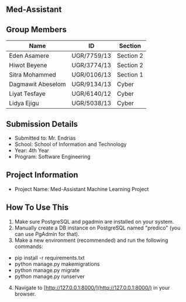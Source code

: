 ## Med-Assistant

## Group Members

| Name              | ID          | Section   |
| ----------------- | ----------- | --------- |
| Eden Asamere      | UGR/7759/13 | Section 2 |
| Hiwot Beyene      | UGR/3774/13 | Section 2 |
| Sitra Mohammed    | UGR/0106/13 | Section 1 |
| Dagmawit Abeselom | UGR/9134/13 | Cyber     |
| Liyat Tesfaye     | UGR/6140/12 | Cyber     |
| Lidya Ejigu       | UGR/5038/13 | Cyber     |

## Submission Details

- Submitted to: Mr. Endrias
- School: School of Information and Technology
- Year: 4th Year
- Program: Software Engineering

## Project Information

- Project Name: Med-Assistant Machine Learning Project

## How To Use This

1. Make sure PostgreSQL and pgadmin are installed on your system.
2. Manually create a DB instance on PostgreSQL named "predico" (you can use PgAdmin for that).
3. Make a new environment (recommended) and run the following commands:

  - pip install -r requirements.txt
  - python manage.py makemigrations
  - python manage.py migrate
  - python manage.py runserver

4. Navigate to [http://127.0.0.1:8000/](http://127.0.0.1:8000/) in your browser.
